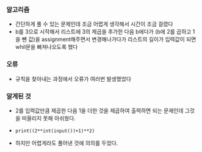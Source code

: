 ### 알고리즘
 - 간단하게 풀 수 있는 문제인데 조금 어렵게 생각해서 시간이 조금 걸렸다
 - b를 3으로 시작해서 리스트에 3의 제곱을 추가한 다음 b에다가 (b에 2를 곱하고 1을 뺀 값)을 assignment해주면서 변경해나가다가 리스트의 길이가 입력값이 되면 whil문을 빠져나오도록 했다

### 오류
 - 규칙을 찾아내는 과정에서 오류가 여러번 발생했었다

### 알게된 것
 - 2를 입력값만큼 제곱한 다음 1을 더한 것을 제곱하여 출력하면 되는 문제인데 그것을 떠올리지 못해 아쉬웠다.
 -     print((2**int(input())+1)**2)
 - 하지만 어렵게라도 풀어낸 것에 의의를 두었다.
